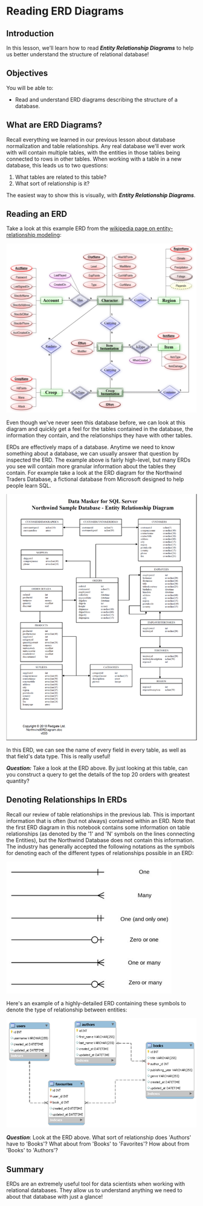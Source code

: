 
# Reading ERD Diagrams

## Introduction

In this lesson, we'll learn how to read **_Entity Relationship Diagrams_** to help us better understand the structure of relational database!

## Objectives

You will be able to:

* Read and understand ERD diagrams describing the structure of a database.


## What are ERD Diagrams?

Recall everything we learned in our previous lesson about database normalization and table relationships.  Any real database we'll ever work with will contain multiple tables, with the entities in those tables being connected to rows in other tables.  When working with a table in a new database, this leads us to two questions:

1. What tables are related to this table?
1. What sort of relationship is it?

The easiest way to show this is visually, with **_Entity Relationship Diagrams_**.

## Reading an ERD

Take a look at this example ERD from the [wikipedia page on entity-relationship modeling](https://en.wikipedia.org/wiki/Entity%E2%80%93relationship_model):


<img src='example_erd.png'>

Even though we've never seen this database before, we can look at this diagram and quickly get a feel for the tables contained in the database, the information they contain, and the relationships they have with other tables. 

ERDs are effectively maps of a database.  Anytime we need to know something about a database, we can usually answer that question by inspected the ERD. The example above is fairly high-level, but many ERDs you see will contain more granular information about the tables they contain.  For example take a look at the ERD diagram for the Northwind Traders Database, a fictional database from Microsoft designed to help people learn SQL.

<img src='northwind_erd.png'>

In this ERD, we can see the name of every field in every table, as well as that field's data type.  This is really useful!

**_Question:_**  Take a look at the ERD above.  By just looking at this table, can you construct a query to get the details of the top 20 orders with greatest quantity?

## Denoting Relationships In ERDs

Recall our review of table relationships in the previous lab.  This is important information that is often (but not always) contained within an ERD.  Note that the first ERD diagram in this notebook contains some information on table relationships (as denoted by the '1' and 'N' symbols on the lines connecting the Entities), but the Northwind Database does not contain this information. The industry has generally accepted the following notations as the symbols for denoting each of the different types of relationships possible in an ERD:

<img src='erd_relationship_symbols.jpg'>

Here's an example of a highly-detailed ERD containing these symbols to denote the type of relationship between entities:

<img src=erd_with_symbols.png>

**_Question_**: Look at the ERD above. What sort of relationship does 'Authors' have to 'Books'? What about from 'Books' to 'Favorites'? How about from 'Books' to 'Authors'?

## Summary

ERDs are an extremely useful tool for data scientists when working with relational databases.  They allow us to understand anything we need to about that database with just a glance! 
